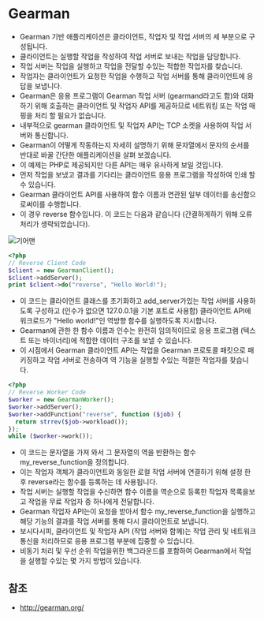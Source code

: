 
# Gearman
- Gearman 기반 애플리케이션은 클라이언트, 작업자 및 작업 서버의 세 부분으로 구성됩니다. 
- 클라이언트는 실행할 작업을 작성하여 작업 서버로 보내는 작업을 담당합니다. 
- 작업 서버는 작업을 실행하고 작업을 전달할 수있는 적합한 작업자를 찾습니다. 
- 작업자는 클라이언트가 요청한 작업을 수행하고 작업 서버를 통해 클라이언트에 응답을 보냅니다. 
- Gearman은 응용 프로그램이 Gearman 작업 서버 (gearmand라고도 함)와 대화하기 위해 호출하는 
클라이언트 및 작업자 API를 제공하므로 네트워킹 또는 작업 매핑을 처리 할 필요가 없습니다. 
- 내부적으로 gearman 클라이언트 및 작업자 API는 TCP 소켓을 사용하여 작업 서버와 통신합니다. 
- Gearman이 어떻게 작동하는지 자세히 설명하기 위해 문자열에서 문자의 순서를 반대로 바꿀 간단한 애플리케이션을 살펴 보겠습니다. 
- 이 예제는 PHP로 제공되지만 다른 API는 매우 유사하게 보일 것입니다.
- 먼저 작업을 보냈고 결과를 기다리는 클라이언트 응용 프로그램을 작성하여 인쇄 할 수 있습니다. 
- Gearman 클라이언트 API를 사용하여 함수 이름과 연관된 일부 데이터를 송신함으로써이를 수행합니다.
- 이 경우 reverse 함수입니다. 이 코드는 다음과 같습니다 (간결하게하기 위해 오류 처리가 생략되었습니다).

![기어맨](http://gearman.org/img/stack.png)


```php
<?php
// Reverse Client Code
$client = new GearmanClient();
$client->addServer();
print $client->do("reverse", "Hello World!");
```

- 이 코드는 클라이언트 클래스를 초기화하고 add_server가있는 작업 서버를 사용하도록 구성하고 (인수가 없으면 127.0.0.1을 기본 포트로 사용함) 클라이언트 API에 워크로드가 "Hello world!"인 역방향 함수를 실행하도록 지시합니다. 
- Gearman에 관한 한 함수 이름과 인수는 완전히 임의적이므로 응용 프로그램 (텍스트 또는 바이너리)에 적합한 데이터 구조를 보낼 수 있습니다. 
- 이 시점에서 Gearman 클라이언트 API는 작업을 Gearman 프로토콜 패킷으로 패키징하고 작업 서버로 전송하여 역 기능을 실행할 수있는 적절한 작업자를 찾습니다. 

```php
<?php
// Reverse Worker Code
$worker = new GearmanWorker();
$worker->addServer();
$worker->addFunction("reverse", function ($job) {
  return strrev($job->workload());
});
while ($worker->work());
```
- 이 코드는 문자열을 가져 와서 그 문자열의 역을 반환하는 함수 my_reverse_function을 정의합니다. 
- 이는 작업자 객체가 클라이언트와 동일한 로컬 작업 서버에 연결하기 위해 설정 한 후 reverse라는 함수를 등록하는 데 사용됩니다. 
- 작업 서버는 실행할 작업을 수신하면 함수 이름을 역순으로 등록한 작업자 목록을보고 작업을 무료 작업자 중 하나에게 전달합니다. 
- Gearman 작업자 API는이 요청을 받아서 함수 my_reverse_function을 실행하고 해당 기능의 결과를 작업 서버를 통해 다시 클라이언트로 보냅니다.
- 보시다시피, 클라이언트 및 작업자 API (작업 서버와 함께)는 작업 관리 및 네트워크 통신을 처리하므로 응용 프로그램 부분에 집중할 수 있습니다. 
- 비동기 처리 및 우선 순위 작업을위한 백그라운드를 포함하여 Gearman에서 작업을 실행할 수있는 몇 가지 방법이 있습니다. 

## 참조
- http://gearman.org/

